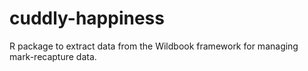 # cuddly-happiness
R package to extract data from the Wildbook framework for managing mark-recapture data. 
